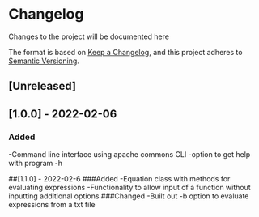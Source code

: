 # Changelog
Changes to the project will be documented here

The format is based on [Keep a Changelog](https://keepachangelog.com/en/1.0.0/),
and this project adheres to [Semantic Versioning](https://semver.org/spec/v2.0.0.html).

## [Unreleased]

## [1.0.0] - 2022-02-06
### Added
-Command line interface using apache commons CLI
-option to get help with program -h

##[1.1.0] - 2022-02-6
###Added
-Equation class with methods for evaluating expressions
-Functionality to allow input of a function without inputting additional options
###Changed
-Built out -b option to evaluate expressions from a txt file
